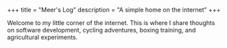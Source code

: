 +++
title = "Meer's Log"
description = "A simple home on the internet"
+++

Welcome to my little corner of the internet. This is where I share thoughts on software development, cycling adventures, boxing training, and agricultural experiments.
